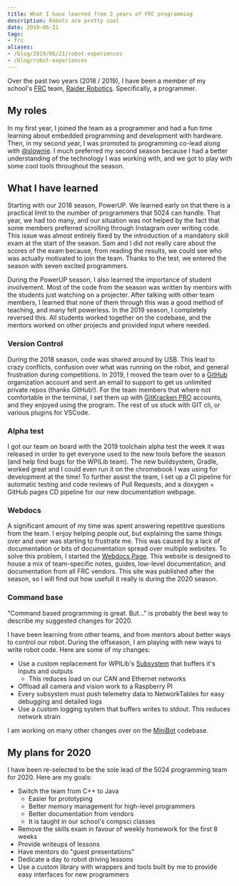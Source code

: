```yaml
---
title: What I have learned from 2 years of FRC programming
description: Robots are pretty cool
date: 2019-06-21
tags:
- frc
aliases:
- /blog/2019/06/21/robot-experiences
- /blog/robot-experiences
---
```


Over the past two years (2018 / 2019), I have been a member of my school's [FRC](https://www.firstinspires.org/robotics/frc) team, [Raider Robotics](https://frc5024.github.io). Specifically, a programmer.

## My roles
In my first year, I joined the team as a programmer and had a fun time learning about embedded programming and development with hardware. Then, in my second year, I was promoted to programming co-lead along with [@slownie](https://github.com/slownie). I much preferred my second season because I had a better understanding of the technology I was working with, and we got to play with some cool tools throughout the season.

## What I have learned
Starting with our 2018 season, PowerUP. We learned early on that there is a practical limit to the number of programmers that 5024 can handle. That year, we had too many, and our situation was not helped by the fact that some members preferred scrolling through Instagram over writing code. This issue was almost entirely fixed by the introduction of a mandatory skill exam at the start of the season. Sam and I did not really care about the scores of the exam because, from reading the results, we could see who was actually motivated to join the team. Thanks to the test, we entered the season with seven excited programmers.

During the PowerUP season, I also learned the importance of student involvement. Most of the code from the season was written by mentors with the students just watching on a projecter. After talking with other team members, I learned that none of them through this was a good method of teaching, and many felt powerless. In the 2019 season, I completely reversed this. All students worked together on the codebase, and the mentors worked on other projects and provided input where needed.

### Version Control
During the 2018 season, code was shared around by USB. This lead to crazy conflicts, confusion over what was running on the robot, and general frustration during competitions. In 2019, I moved the team over to a [GitHub](https://github.com) organization account and sent an email to support to get us unlimited private repos (thanks GitHub!). For the team members that where not comfortable in the terminal, I set them up with [GitKracken PRO](https://www.gitkraken.com/) accounts, and they enjoyed using the program. The rest of us stuck with GIT cli, or various plugins for VSCode.

### Alpha test
I got our team on board with the 2019 toolchain alpha test the week it was released in order to get everyone used to the new tools before the season (and help find bugs for the WPILib team). The new buildsystem, Gradle, worked great and I could even run it on the chromebook I was using for development at the time! To further assist the team, I set up a CI pipeline for automatic testing and code reviews of Pull Requests, and a doxygen + GitHub pages CD pipeline for our new documentation webpage.

### Webdocs
A significant amount of my time was spent answering repetitive questions from the team. I enjoy helping people out, but explaining the same things over and over was starting to frustrate me. This was caused by a lack of documentation or bits of documentation spread over multiple websites. To solve this problem, I started the [Webdocs Page](https://frc5024.github.io/webdocs/#/). This website is designed to house a mix of team-specific notes, guides, low-level documentation, and documentation from all FRC vendors. This site was published after the season, so I will find out how usefull it really is during the 2020 season.

### Command base
"Command based programming is great. But..." is probably the best way to describe my suggested changes for 2020.

I have been learning from other teams, and from mentors about better ways to control our robot. During the offseason, I am playing with new ways to write robot code. Here are some of my changes:
 - Use a custom replacement for WPILib's [Subsystem](https://first.wpi.edu/FRC/roborio/release/docs/java/edu/wpi/first/wpilibj/command/Subsystem.html) that buffers it's inputs and outputs
   - This reduces load on our CAN and Ethernet networks
 - Offload all camera and vision work to a Raspberry PI
 - Every subsystem must push telemetry data to NetworkTables for easy debugging and detailed logs
 - Use a custom logging system that buffers writes to stdout. This reduces network strain

I am working on many other changes over on the [MiniBot](https://github.com/frc5024/MiniBot) codebase.

## My plans for 2020
I have been re-selected to be the sole lead of the 5024 programming team for 2020. Here are my goals:
 - Switch the team from C++ to Java 
   - Easier for prototyping
   - Better memory management for high-level programmers
   - Better documentation from vendors
   - It is taught in our school's compsci classes
 - Remove the skills exam in favour of weekly homework for the first 8 weeks
 - Provide writeups of lessons
 - Have mentors do "guest presentations"
 - Dedicate a day to robot driving lessons
 - Use a custom library with wrappers and tools built by me to provide easy interfaces for new programmers
